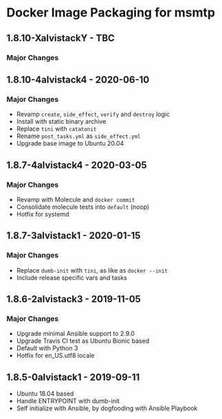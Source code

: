 # Docker Image Packaging for msmtp

## 1.8.10-XalvistackY - TBC

### Major Changes

## 1.8.10-4alvistack4 - 2020-06-10

### Major Changes

  - Revamp `create`, `side_effect`, `verify` and `destroy` logic
  - Install with static binary archive
  - Replace `tini` with `catatonit`
  - Rename `post_tasks.yml` as `side_effect.yml`
  - Upgrade base image to Ubuntu 20.04

## 1.8.7-4alvistack4 - 2020-03-05

### Major Changes

  - Revamp with Molecule and `docker commit`
  - Consolidate molecule tests into `default` (noop)
  - Hotfix for systemd

## 1.8.7-3alvistack1 - 2020-01-15

### Major Changes

  - Replace `dumb-init` with `tini`, as like as `docker --init`
  - Include release specific vars and tasks

## 1.8.6-2alvistack3 - 2019-11-05

### Major Changes

  - Upgrade minimal Ansible support to 2.9.0
  - Upgrade Travis CI test as Ubuntu Bionic based
  - Default with Python 3
  - Hotfix for en\_US.utf8 locale

## 1.8.5-0alvistack1 - 2019-09-11

  - Ubuntu 18.04 based
  - Handle ENTRYPOINT with dumb-init
  - Self initialize with Ansible, by dogfooding with Ansible Playbook
